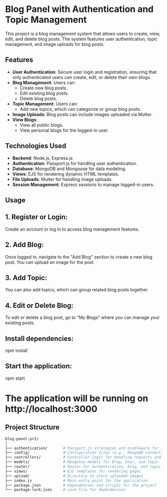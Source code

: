 # Blog Panel with Authentication and Topic Management

This project is a blog management system that allows users to create, view, edit, and delete blog posts. The system features user authentication, topic management, and image uploads for blog posts.

## Features

- **User Authentication**: Secure user login and registration, ensuring that only authenticated users can create, edit, or delete their own blogs.
- **Blog Management**: Users can:
  - Create new blog posts.
  - Edit existing blog posts.
  - Delete blog posts.
- **Topic Management**: Users can:
  - Add new topics, which can categorize or group blog posts.
- **Image Uploads**: Blog posts can include images uploaded via Multer.
- **View Blogs**: 
  - View all public blogs.
  - View personal blogs for the logged-in user.

## Technologies Used

- **Backend**: Node.js, Express.js
- **Authentication**: Passport.js for handling user authentication.
- **Database**: MongoDB and Mongoose for data modeling.
- **Views**: EJS for rendering dynamic HTML templates.
- **File Uploads**: Multer for handling image uploads.
- **Session Management**: Express sessions to manage logged-in users.

## Usage
## 1. Register or Login:
 Create an account or log in to access blog management features.

## 2. Add Blog:
 Once logged in, navigate to the "Add Blog" section to create a new blog post. 
 You can upload an image for the post.

## 3. Add Topic:
 You can also add topics, which can group related blog posts together.

## 4. Edit or Delete Blog:
 To edit or delete a blog post, go to "My Blogs" where you can manage your existing posts.

## Install dependencies:
npm install

## Start the application:
npm start

# The application will be running on http://localhost:3000


## Project Structure

```bash
blog-panel-pr2/
│
├── authentication/       # Passport.js strategies and middleware for authentication
├── config/               # Configuration files (e.g., MongoDB connection)
├── controllers/          # Controller logic for handling requests and business logic
├── models/               # Mongoose models for Blog, User, and Topic
├── router/               # Routes for authentication, blog, and topic management
├── views/                # EJS templates for rendering pages
├── upload/               # Directory to store uploaded images
├── index.js              # Main entry point for the application
├── package.json          # Dependencies and scripts for the project
└── package-lock.json     # Lock file for dependencies
